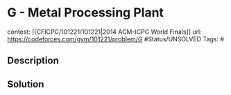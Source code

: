 # G - Metal Processing Plant

contest: [[CFICPC/101221/101221|2014 ACM-ICPC World Finals]]
url: https://codeforces.com/gym/101221/problem/G
#Status/UNSOLVED
Tags: #

## Description

## Solution

